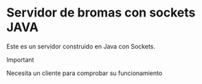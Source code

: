 # Servidor de bromas con sockets JAVA
Este es un servidor construido en Java con Sockets.

>[!important]
> Necesita un cliente para comprobar su funcionamiento